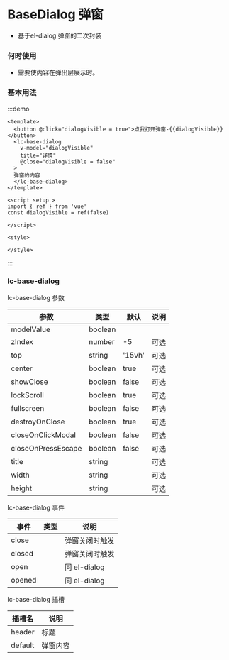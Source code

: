 # BaseDialog 弹窗

+ 基于el-dialog 弹窗的二次封装

### 何时使用

+ 需要使内容在弹出层展示时。


### 基本用法
:::demo 

```vue
<template>
  <button @click="dialogVisible = true">点我打开弹窗-{{dialogVisible}}</button>
  <lc-base-dialog
    v-model="dialogVisible"
    title="详情"
    @close="dialogVisible = false"
  >
  弹窗的内容
  </lc-base-dialog>
</template>

<script setup >
import { ref } from 'vue'
const dialogVisible = ref(false)

</script>

<style>

</style>
```

:::

### lc-base-dialog

lc-base-dialog 参数

| 参数 | 类型 | 默认 | 说明 |
| ---- | ---- | ---- | ---- |
| modelValue | boolean |  |  |
| zIndex  |   number   |   -5   |    可选  |
| top        |    string  |   '15vh'   |    可选  |
| center  |   boolean   |  true    |  可选    |
| showClose  |   boolean   |  false    |  可选    |
| lockScroll  |   boolean   |  true    |  可选    |
| fullscreen  |   boolean   |    false  |  可选    |
| destroyOnClose  |   boolean   |   true   |  可选    |
| closeOnClickModal |   boolean   |   false   |  可选    |
| closeOnPressEscape |   boolean   |  false    |  可选    |
| title  |   string |      |  可选    |
| width  |   string   |      |  可选    |
| height  |   string   |      |  可选    |

lc-base-dialog 事件

| 事件 | 类型 | 说明 |
| ---- | ---- | ---- |
|   close   |      |   弹窗关闭时触发   |
|   closed   |      |   弹窗关闭时触发   |
|    open  |      |    同 el-dialog  |
|    opened  |      |  同 el-dialog     |

lc-base-dialog 插槽

| 插槽名 | 说明 |
| ---- | ---- |
|  header    |  标题    |
|   default   |   弹窗内容   |


